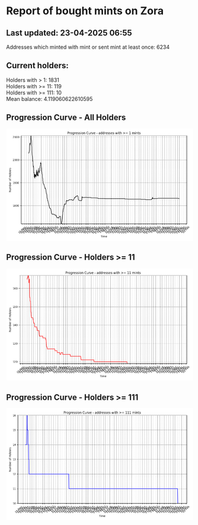 # Report of bought mints on Zora
## Last updated: 23-04-2025 06:55
Addresses which minted with mint or sent mint at least once: 6234

## Current holders:
Holders with > 1: 1831  
Holders with >= 11: 119  
Holders with >= 111: 10  
Mean balance: 4.119060622610595  

## Progression Curve - All Holders
![addresses with >= 1 mint](progression_curve_all.png)
## Progression Curve - Holders >= 11
![addresses with >= 11 mints](progression_curve_gt_11.png)
## Progression Curve - Holders >= 111
![addresses with >= 111 mints](progression_curve_gt_111.png)
